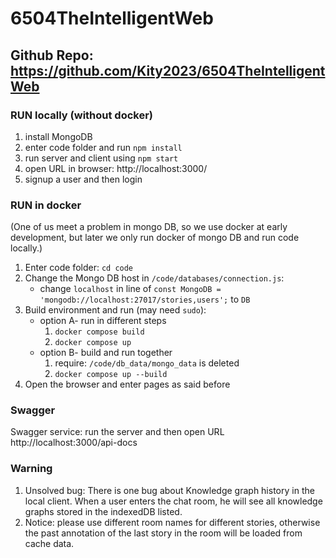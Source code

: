 # 6504TheIntelligentWeb
## Github Repo: https://github.com/Kity2023/6504TheIntelligentWeb
### RUN locally (without docker)
1. install MongoDB
2. enter code folder and run `npm install`
3. run server and client using `npm start`
4. open URL in browser: http://localhost:3000/
5. signup a user and then login

### RUN in docker 
(One of us meet a problem in mongo DB, so we use docker at early development, but later we only run docker of mongo DB and run code locally.)
1. Enter code folder: `cd code`
2. Change the Mongo DB host in `/code/databases/connection.js`:
    - change `localhost` in line of `const MongoDB = 'mongodb://localhost:27017/stories,users';` to `DB`
3. Build environment and run (may need `sudo`):
   - option A- run in different steps
     1. `docker compose build`
     2. `docker compose up`
   - option B- build and run together
     1. require: `/code/db_data/mongo_data` is deleted 
     2. `docker compose up --build`
4. Open the browser and enter pages as said before

### Swagger
Swagger service: run the server and then open URL http://localhost:3000/api-docs

### Warning
1. Unsolved bug: There is one bug about Knowledge graph history in the local client. When a user enters the chat room, he will see all knowledge graphs stored in the indexedDB listed.
2. Notice: please use different room names for different stories, otherwise the past annotation of the last story in the room will be loaded from cache data.

